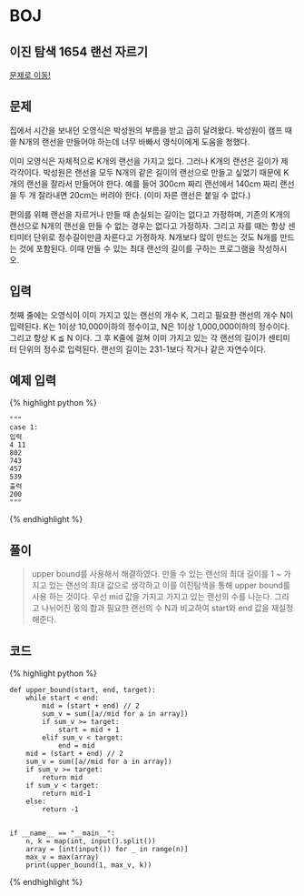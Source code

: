 # BOJ

## 이진 탐색 1654 랜선 자르기
[문제로 이동!](https://www.acmicpc.net/problem/1654)

## 문제

집에서 시간을 보내던 오영식은 박성원의 부름을 받고 급히 달려왔다. 박성원이 캠프 때 쓸 N개의 랜선을 만들어야 하는데 너무 바빠서 영식이에게 도움을 청했다.

이미 오영식은 자체적으로 K개의 랜선을 가지고 있다. 그러나 K개의 랜선은 길이가 제각각이다. 박성원은 랜선을 모두 N개의 같은 길이의 랜선으로 만들고 싶었기 때문에 K개의 랜선을 잘라서 만들어야 한다. 예를 들어 300cm 짜리 랜선에서 140cm 짜리 랜선을 두 개 잘라내면 20cm는 버려야 한다. (이미 자른 랜선은 붙일 수 없다.)

편의를 위해 랜선을 자르거나 만들 때 손실되는 길이는 없다고 가정하며, 기존의 K개의 랜선으로 N개의 랜선을 만들 수 없는 경우는 없다고 가정하자. 그리고 자를 때는 항상 센티미터 단위로 정수길이만큼 자른다고 가정하자. N개보다 많이 만드는 것도 N개를 만드는 것에 포함된다. 이때 만들 수 있는 최대 랜선의 길이를 구하는 프로그램을 작성하시오.

## 입력

첫째 줄에는 오영식이 이미 가지고 있는 랜선의 개수 K, 그리고 필요한 랜선의 개수 N이 입력된다. K는 1이상 10,000이하의 정수이고, N은 1이상 1,000,000이하의 정수이다. 그리고 항상 K ≦ N 이다. 그 후 K줄에 걸쳐 이미 가지고 있는 각 랜선의 길이가 센티미터 단위의 정수로 입력된다. 랜선의 길이는 231-1보다 작거나 같은 자연수이다.

## 예제 입력
{% highlight python %}

    """
    case 1:
    입력
    4 11
    802
    743
    457
    539
    출력
    200
    """
{% endhighlight %}

## 풀이

> upper bound를 사용해서 해결하였다. 만들 수 있는 랜선의 최대 길이를 1 ~ 가지고 있는 랜선의 최대 값으로 생각하고 이를 이진탐색을 통해 upper bound를 사용 하는 것이다.
> 우선 mid 값을 가지고 가지고 있는 랜선의 수를 나눈다. 그리고 나뉘어진 몫의 합과 필요한 랜선의 수 N과 비교하여 start와 end 값을 재설정 해준다. 

## 코드

{% highlight python %}

    def upper_bound(start, end, target):
        while start < end:
            mid = (start + end) // 2
            sum_v = sum([a//mid for a in array])
            if sum_v >= target:
                start = mid + 1
            elif sum_v < target:
                end = mid
        mid = (start + end) // 2
        sum_v = sum([a//mid for a in array])
        if sum_v >= target:
            return mid
        if sum_v < target:
            return mid-1
        else:
            return -1
    
    
    if __name__ == "__main__":
        n, k = map(int, input().split())
        array = [int(input()) for _ in range(n)]
        max_v = max(array)
        print(upper_bound(1, max_v, k))
{% endhighlight %}